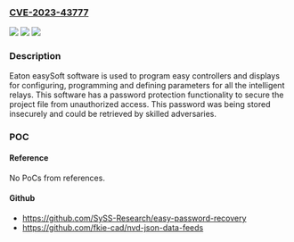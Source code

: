 ### [CVE-2023-43777](https://cve.mitre.org/cgi-bin/cvename.cgi?name=CVE-2023-43777)
![](https://img.shields.io/static/v1?label=Product&message=easySoft&color=blue)
![](https://img.shields.io/static/v1?label=Version&message=0%20&color=brightgreen)
![](https://img.shields.io/static/v1?label=Vulnerability&message=CWE-256%20Plaintext%20Storage%20of%20a%20Password&color=brightgreen)

### Description

Eaton easySoft software is used to program easy controllers and displays for configuring, programming and defining parameters for all the intelligent relays. This software has a password protection functionality to secure the project file from unauthorized access. This password was being stored insecurely and could be retrieved by skilled adversaries. 

### POC

#### Reference
No PoCs from references.

#### Github
- https://github.com/SySS-Research/easy-password-recovery
- https://github.com/fkie-cad/nvd-json-data-feeds

